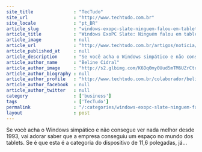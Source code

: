 ```yaml
---
site_title               : "TecTudo"
site_url                 : "http://www.techtudo.com.br"
site_locale              : "pt_BR"
article_slug             : "windows-exopc-slate-ninguem-falou-em-tablet"
article_title            : "Windows ExoPC Slate: Ninguém falou em tablet"
article_image            : null
article_url              : "http://www.techtudo.com.br/artigos/noticia/2010/12/windows-exopc-slate-ninguem-falou-em-tablet.html"
article_published_at     : null
article_description      : "Se você acha o Windows simpático e não consegue ver nada melhor desde 1993, vai adorar saber que a empresa conseguiu um espaço no mundo dos tablets. Se é que esta é a categoria do dispositivo de 11,6 polegadas, já..."
article_author_name      : "Beline Cidral"
article_author_image     : "http://s2.glbimg.com/K6Dq0my0Uud5mTM6UZrCto7y_Bw=/30x30/s2.glbimg.com/SaD1n0_T84URCrGrtUAxmYQrYNA=/0x0:140x140/75x75/s.glbimg.com/po/tt2/f/original/2013/01/25/beline_cidral.jpg"
article_author_biography : null
article_author_profile   : "http://www.techtudo.com.br/colaborador/beline-cidral.html"
article_author_facebook  : null
article_author_twitter   : null
category                 : ['business']
tags                     : ['TecTudo']
permalink                : "/:categories/windows-exopc-slate-ninguem-falou-em-tablet/"
layout                   : post
---
```


Se você acha o Windows simpático e não consegue ver nada melhor desde 1993, vai adorar saber que a empresa conseguiu um espaço no mundo dos tablets. Se é que esta é a categoria do dispositivo de 11,6 polegadas, já...
